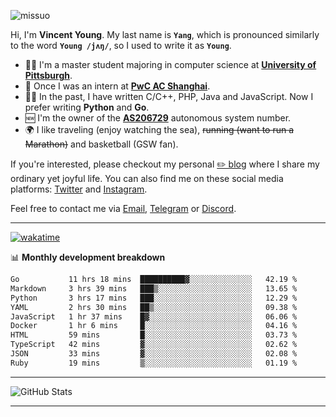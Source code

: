 <p align="left"> <img src="https://komarev.com/ghpvc/?username=missuo&label=Profile%20views&color=0e75b6&style=flat" alt="missuo" /> </p>


Hi, I'm **Vincent Young**. My last name is **`Yang`**, which is pronounced similarly to the word **`Young /jʌŋ/`**, so I used to write it as **`Young`**. 

-  👨‍🎓 I'm a master student majoring in computer science at [**University of Pittsburgh**](https://www.pitt.edu).
-  💼 Once I was an intern at **[PwC AC Shanghai](https://www.linkedin.com/company/pwc-ac-shanghai/)**.
-  👨‍💻 In the past, I have written C/C++, PHP, Java and JavaScript. Now I prefer writing **Python** and **Go**.
-  🆕 I'm the owner of the **[AS206729](https://bgp.tools/AS206729)** autonomous system number.
-  🌍 I like traveling (enjoy watching the sea), ~~running (want to run a Marathon)~~ and basketball (GSW fan).

If you're interested, please checkout my personal [✏️ blog](https://missuo.me/) where I share my ordinary yet joyful life. You can also find me on these social media platforms: [Twitter](https://twitter.com/m1ssuo) and [Instagram](https://www.instagram.com/m1ssuo).

Feel free to contact me via <a href="mailto:i@yyt.moe">Email</a>, [Telegram](https://t.me/missuo) or [Discord](https://discordapp.com/users/missuo#7448).

-------

[![wakatime](https://wakatime.com/badge/user/c13cd961-40ca-417a-afb6-1f9ea8ac295c.svg)](https://wakatime.com/@missuo)

📊 **Monthly development breakdown**
<!--START_SECTION:waka-->

```txt
Go           11 hrs 18 mins  ██████████▓░░░░░░░░░░░░░░   42.19 %
Markdown     3 hrs 39 mins   ███▒░░░░░░░░░░░░░░░░░░░░░   13.65 %
Python       3 hrs 17 mins   ███░░░░░░░░░░░░░░░░░░░░░░   12.29 %
YAML         2 hrs 30 mins   ██▒░░░░░░░░░░░░░░░░░░░░░░   09.38 %
JavaScript   1 hr 37 mins    █▓░░░░░░░░░░░░░░░░░░░░░░░   06.06 %
Docker       1 hr 6 mins     █░░░░░░░░░░░░░░░░░░░░░░░░   04.16 %
HTML         59 mins         █░░░░░░░░░░░░░░░░░░░░░░░░   03.73 %
TypeScript   42 mins         ▓░░░░░░░░░░░░░░░░░░░░░░░░   02.62 %
JSON         33 mins         ▓░░░░░░░░░░░░░░░░░░░░░░░░   02.08 %
Ruby         19 mins         ▒░░░░░░░░░░░░░░░░░░░░░░░░   01.19 %
```

<!--END_SECTION:waka-->

-------

![GitHub Stats](https://github-readme-stats-opal-alpha-76.vercel.app/api?username=missuo&show_icons=true&theme=transparent)

-------

